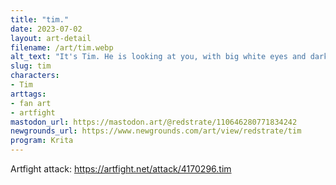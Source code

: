 ```yaml
---
title: "tim."
date: 2023-07-02
layout: art-detail
filename: /art/tim.webp
alt_text: "It's Tim. He is looking at you, with big white eyes and dark pupils. His small, fragile purple arms are holding what appears to be a green lollipop - but is in fact a wand - Tim is a wizard."
slug: tim
characters:
- Tim
arttags:
- fan art
- artfight
mastodon_url: https://mastodon.art/@redstrate/110646280771834242
newgrounds_url: https://www.newgrounds.com/art/view/redstrate/tim
program: Krita
---
```

Artfight attack: https://artfight.net/attack/4170296.tim
